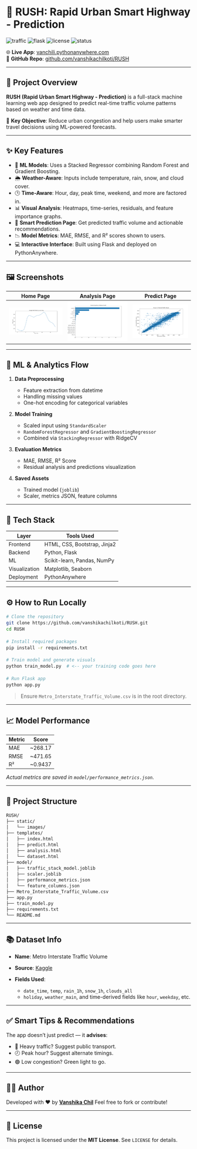 # 🚦 RUSH: Rapid Urban Smart Highway - Prediction

![traffic](https://img.shields.io/badge/Traffic%20Volume-Predictive%20Modeling-green?style=flat)
![flask](https://img.shields.io/badge/Built%20With-Flask-blue)
![license](https://img.shields.io/badge/License-MIT-lightgrey)
![status](https://img.shields.io/badge/Status-Production--Ready-brightgreen)

🌐 **Live App**: [vanchili.pythonanywhere.com](https://vanchili.pythonanywhere.com)  
📁 **GitHub Repo**: [github.com/vanshikachilkoti/RUSH](https://github.com/vanshikachilkoti/RUSH)

---

## 📌 Project Overview

**RUSH (Rapid Urban Smart Highway - Prediction)** is a full-stack machine learning web app designed to predict real-time traffic volume patterns based on weather and time data.

🚗 **Key Objective**: Reduce urban congestion and help users make smarter travel decisions using ML-powered forecasts.

---

## ✨ Key Features

- 🧠 **ML Models**: Uses a Stacked Regressor combining Random Forest and Gradient Boosting.
- 🌦️ **Weather-Aware**: Inputs include temperature, rain, snow, and cloud cover.
- 🕒 **Time-Aware**: Hour, day, peak time, weekend, and more are factored in.
- 📊 **Visual Analysis**: Heatmaps, time-series, residuals, and feature importance graphs.
- 🔮 **Smart Prediction Page**: Get predicted traffic volume and actionable recommendations.
- 📉 **Model Metrics**: MAE, RMSE, and R² scores shown to users.
- 💻 **Interactive Interface**: Built using Flask and deployed on PythonAnywhere.

---

## 🖼️ Screenshots

| Home Page | Analysis Page | Predict Page |
|-----------|---------------|--------------|
| ![Home](static/images/traffic_by_hour.png) | ![Analysis](static/images/feature_importances.png) | ![Predict](static/images/actual_vs_predicted.png) |

---

## 🧪 ML & Analytics Flow

1. **Data Preprocessing**
   - Feature extraction from datetime
   - Handling missing values
   - One-hot encoding for categorical variables

2. **Model Training**
   - Scaled input using `StandardScaler`
   - `RandomForestRegressor` and `GradientBoostingRegressor`
   - Combined via `StackingRegressor` with RidgeCV

3. **Evaluation Metrics**
   - MAE, RMSE, R² Score
   - Residual analysis and predictions visualization

4. **Saved Assets**
   - Trained model (`joblib`)
   - Scaler, metrics JSON, feature columns

---

## 🧰 Tech Stack

| Layer     | Tools Used                                 |
|-----------|---------------------------------------------|
| Frontend  | HTML, CSS, Bootstrap, Jinja2                |
| Backend   | Python, Flask                               |
| ML        | Scikit-learn, Pandas, NumPy                 |
| Visualization | Matplotlib, Seaborn                    |
| Deployment| PythonAnywhere                             |

---

## ⚙️ How to Run Locally

```bash
# Clone the repository
git clone https://github.com/vanshikachilkoti/RUSH.git
cd RUSH

# Install required packages
pip install -r requirements.txt

# Train model and generate visuals
python train_model.py  # <-- your training code goes here

# Run Flask app
python app.py
````

> Ensure `Metro_Interstate_Traffic_Volume.csv` is in the root directory.

---

## 📈 Model Performance

| Metric | Score  |
| ------ | ------ |
| MAE    | \~268.17  |
| RMSE   | \~471.65 |
| R²     | \~0.9437 |

*Actual metrics are saved in `model/performance_metrics.json`.*

---

## 📁 Project Structure

```
RUSH/
├── static/
│   └── images/
├── templates/
│   ├── index.html
│   ├── predict.html
│   ├── analysis.html
│   └── dataset.html
├── model/
│   ├── traffic_stack_model.joblib
│   ├── scaler.joblib
│   ├── performance_metrics.json
│   └── feature_columns.json
├── Metro_Interstate_Traffic_Volume.csv
├── app.py
├── train_model.py
├── requirements.txt
└── README.md
```

---

## 📚 Dataset Info

* **Name**: Metro Interstate Traffic Volume
* **Source**: [Kaggle](https://www.kaggle.com/utcaz/metro-interstate-traffic-volume)
* **Fields Used**:

  * `date_time`, `temp`, `rain_1h`, `snow_1h`, `clouds_all`
  * `holiday`, `weather_main`, and time-derived fields like `hour`, `weekday`, etc.

---

## ✅ Smart Tips & Recommendations

The app doesn’t just predict — it **advises**:

* 🔴 Heavy traffic? Suggest public transport.
* 🕗 Peak hour? Suggest alternate timings.
* 🟢 Low congestion? Green light to go.

---

## 🙋‍♀️ Author

Developed with ❤️ by **[Vanshika Chil](https://github.com/vanshikachilkoti)**
Feel free to fork or contribute!

---

## 🪪 License

This project is licensed under the **MIT License**. See `LICENSE` for details.

